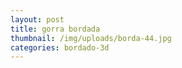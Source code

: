 ```yaml
---
layout: post
title: gorra bordada
thumbnail: /img/uploads/borda-44.jpg
categories: bordado-3d
---
```


